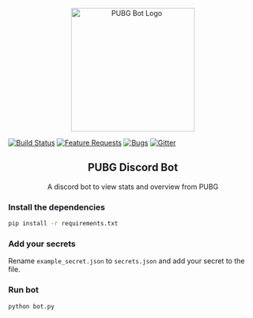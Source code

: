 <p align="center"><img width="250" src="https://i.imgur.com/mlVhzVq.png" alt="PUBG Bot Logo"></p>

[![Build Status](https://travis-ci.org/MEGACAT-studio/pubg-discord-bot.svg?branch=master)](https://travis-ci.org/MEGACAT-studio/pubg-discord-bot.svg?branch=master)
[![Feature Requests](https://img.shields.io/github/issues/megacat-studio/pubg-discord-bot/feature-request.svg)](https://github.com/megacat-studio/pubg-discord-bot/issues?q=is%3Aopen+is%3Aissue+label%3Afeature-request+sort%3Areactions-%2B1-desc)
[![Bugs](https://img.shields.io/github/issues/megacat-studio/pubg-discord-bot/bug.svg)](https://github.com/megacat-studio/pubg-discord-bot/issues?utf8=✓&q=is%3Aissue+is%3Aopen+label%3Abug)
[![Gitter](https://badges.gitter.im/megacat-studio/pubg-discord-bot.svg)](https://gitter.im/megacat-studio/pubg-discord-bot?utm_source=badge&utm_medium=badge&utm_campaign=pr-badge&utm_content=body_badge)

<h2 align="center">PUBG Discord Bot</h2>
<p align="center">A discord bot to view stats and overview from PUBG</p>

### Install the dependencies

```bash
pip install -r requirements.txt
```

### Add your secrets
Rename `example_secret.json` to `secrets.json` and add your secret to the file.

### Run bot
```bash
python bot.py
```
